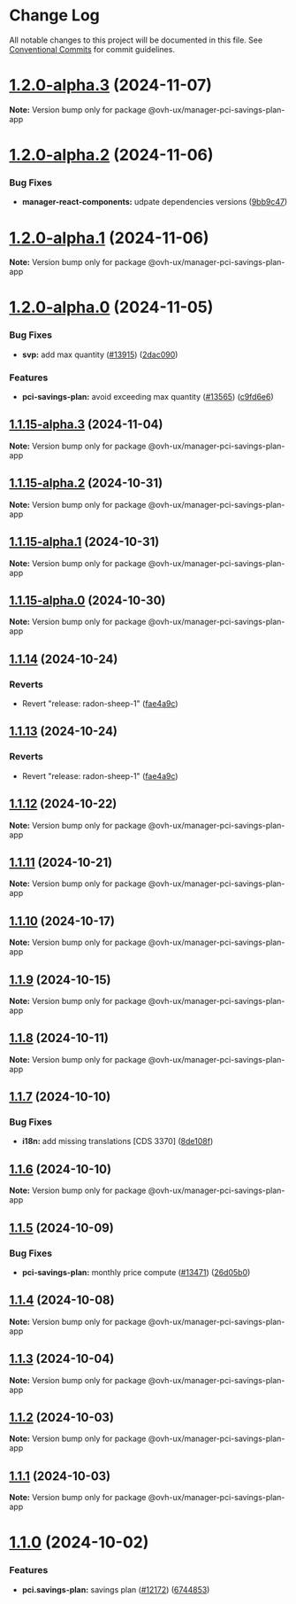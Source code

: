 # Change Log

All notable changes to this project will be documented in this file.
See [Conventional Commits](https://conventionalcommits.org) for commit guidelines.

# [1.2.0-alpha.3](https://github.com/ovh/manager/compare/@ovh-ux/manager-pci-savings-plan-app@1.2.0-alpha.2...@ovh-ux/manager-pci-savings-plan-app@1.2.0-alpha.3) (2024-11-07)

**Note:** Version bump only for package @ovh-ux/manager-pci-savings-plan-app





# [1.2.0-alpha.2](https://github.com/ovh/manager/compare/@ovh-ux/manager-pci-savings-plan-app@1.2.0-alpha.1...@ovh-ux/manager-pci-savings-plan-app@1.2.0-alpha.2) (2024-11-06)


### Bug Fixes

* **manager-react-components:** udpate dependencies versions ([9bb9c47](https://github.com/ovh/manager/commit/9bb9c4746ee71f35e622e4511e4be0370984f901))





# [1.2.0-alpha.1](https://github.com/ovh/manager/compare/@ovh-ux/manager-pci-savings-plan-app@1.2.0-alpha.0...@ovh-ux/manager-pci-savings-plan-app@1.2.0-alpha.1) (2024-11-06)

**Note:** Version bump only for package @ovh-ux/manager-pci-savings-plan-app





# [1.2.0-alpha.0](https://github.com/ovh/manager/compare/@ovh-ux/manager-pci-savings-plan-app@1.1.15-alpha.3...@ovh-ux/manager-pci-savings-plan-app@1.2.0-alpha.0) (2024-11-05)


### Bug Fixes

* **svp:** add max quantity ([#13915](https://github.com/ovh/manager/issues/13915)) ([2dac090](https://github.com/ovh/manager/commit/2dac090605611e9e12e4fd4f09142f96033be035))


### Features

* **pci-savings-plan:** avoid exceeding max quantity ([#13565](https://github.com/ovh/manager/issues/13565)) ([c9fd6e6](https://github.com/ovh/manager/commit/c9fd6e635bbced25ad49e17e56424922f3973717))





## [1.1.15-alpha.3](https://github.com/ovh/manager/compare/@ovh-ux/manager-pci-savings-plan-app@1.1.15-alpha.2...@ovh-ux/manager-pci-savings-plan-app@1.1.15-alpha.3) (2024-11-04)

**Note:** Version bump only for package @ovh-ux/manager-pci-savings-plan-app





## [1.1.15-alpha.2](https://github.com/ovh/manager/compare/@ovh-ux/manager-pci-savings-plan-app@1.1.15-alpha.1...@ovh-ux/manager-pci-savings-plan-app@1.1.15-alpha.2) (2024-10-31)

**Note:** Version bump only for package @ovh-ux/manager-pci-savings-plan-app





## [1.1.15-alpha.1](https://github.com/ovh/manager/compare/@ovh-ux/manager-pci-savings-plan-app@1.1.15-alpha.0...@ovh-ux/manager-pci-savings-plan-app@1.1.15-alpha.1) (2024-10-31)

**Note:** Version bump only for package @ovh-ux/manager-pci-savings-plan-app





## [1.1.15-alpha.0](https://github.com/ovh/manager/compare/@ovh-ux/manager-pci-savings-plan-app@1.1.14...@ovh-ux/manager-pci-savings-plan-app@1.1.15-alpha.0) (2024-10-30)

**Note:** Version bump only for package @ovh-ux/manager-pci-savings-plan-app





## [1.1.14](https://github.com/ovh/manager/compare/@ovh-ux/manager-pci-savings-plan-app@1.1.13...@ovh-ux/manager-pci-savings-plan-app@1.1.14) (2024-10-24)


### Reverts

* Revert "release: radon-sheep-1" ([fae4a9c](https://github.com/ovh/manager/commit/fae4a9cb14816715b060fe0ebe42d45056c9714d))





## [1.1.13](https://github.com/ovh/manager/compare/@ovh-ux/manager-pci-savings-plan-app@1.1.12...@ovh-ux/manager-pci-savings-plan-app@1.1.13) (2024-10-24)


### Reverts

* Revert "release: radon-sheep-1" ([fae4a9c](https://github.com/ovh/manager/commit/fae4a9cb14816715b060fe0ebe42d45056c9714d))





## [1.1.12](https://github.com/ovh/manager/compare/@ovh-ux/manager-pci-savings-plan-app@1.1.11...@ovh-ux/manager-pci-savings-plan-app@1.1.12) (2024-10-22)

**Note:** Version bump only for package @ovh-ux/manager-pci-savings-plan-app





## [1.1.11](https://github.com/ovh/manager/compare/@ovh-ux/manager-pci-savings-plan-app@1.1.10...@ovh-ux/manager-pci-savings-plan-app@1.1.11) (2024-10-21)

**Note:** Version bump only for package @ovh-ux/manager-pci-savings-plan-app





## [1.1.10](https://github.com/ovh/manager/compare/@ovh-ux/manager-pci-savings-plan-app@1.1.9...@ovh-ux/manager-pci-savings-plan-app@1.1.10) (2024-10-17)

**Note:** Version bump only for package @ovh-ux/manager-pci-savings-plan-app





## [1.1.9](https://github.com/ovh/manager/compare/@ovh-ux/manager-pci-savings-plan-app@1.1.8...@ovh-ux/manager-pci-savings-plan-app@1.1.9) (2024-10-15)

**Note:** Version bump only for package @ovh-ux/manager-pci-savings-plan-app





## [1.1.8](https://github.com/ovh/manager/compare/@ovh-ux/manager-pci-savings-plan-app@1.1.7...@ovh-ux/manager-pci-savings-plan-app@1.1.8) (2024-10-11)

**Note:** Version bump only for package @ovh-ux/manager-pci-savings-plan-app





## [1.1.7](https://github.com/ovh/manager/compare/@ovh-ux/manager-pci-savings-plan-app@1.1.6...@ovh-ux/manager-pci-savings-plan-app@1.1.7) (2024-10-10)


### Bug Fixes

* **i18n:** add missing translations [CDS 3370] ([8de108f](https://github.com/ovh/manager/commit/8de108f9010ccf2ac06501a07537f94fbfb06020))





## [1.1.6](https://github.com/ovh/manager/compare/@ovh-ux/manager-pci-savings-plan-app@1.1.5...@ovh-ux/manager-pci-savings-plan-app@1.1.6) (2024-10-10)

**Note:** Version bump only for package @ovh-ux/manager-pci-savings-plan-app





## [1.1.5](https://github.com/ovh/manager/compare/@ovh-ux/manager-pci-savings-plan-app@1.1.4...@ovh-ux/manager-pci-savings-plan-app@1.1.5) (2024-10-09)


### Bug Fixes

* **pci-savings-plan:** monthly price compute ([#13471](https://github.com/ovh/manager/issues/13471)) ([26d05b0](https://github.com/ovh/manager/commit/26d05b0532b77101ab553008dd5802877e4eaf7a))





## [1.1.4](https://github.com/ovh/manager/compare/@ovh-ux/manager-pci-savings-plan-app@1.1.3...@ovh-ux/manager-pci-savings-plan-app@1.1.4) (2024-10-08)

**Note:** Version bump only for package @ovh-ux/manager-pci-savings-plan-app





## [1.1.3](https://github.com/ovh/manager/compare/@ovh-ux/manager-pci-savings-plan-app@1.1.2...@ovh-ux/manager-pci-savings-plan-app@1.1.3) (2024-10-04)

**Note:** Version bump only for package @ovh-ux/manager-pci-savings-plan-app





## [1.1.2](https://github.com/ovh/manager/compare/@ovh-ux/manager-pci-savings-plan-app@1.1.1...@ovh-ux/manager-pci-savings-plan-app@1.1.2) (2024-10-03)

**Note:** Version bump only for package @ovh-ux/manager-pci-savings-plan-app





## [1.1.1](https://github.com/ovh/manager/compare/@ovh-ux/manager-pci-savings-plan-app@1.1.0...@ovh-ux/manager-pci-savings-plan-app@1.1.1) (2024-10-03)

**Note:** Version bump only for package @ovh-ux/manager-pci-savings-plan-app





# [1.1.0](https://github.com/ovh/manager/compare/@ovh-ux/manager-pci-savings-plan-app@1.0.0...@ovh-ux/manager-pci-savings-plan-app@1.1.0) (2024-10-02)


### Features

* **pci.savings-plan:** savings plan ([#12172](https://github.com/ovh/manager/issues/12172)) ([6744853](https://github.com/ovh/manager/commit/67448534cdde94927ccab308e002b8894f966367))
